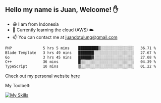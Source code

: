 ## Hello my name is Juan, Welcome! ✋

- 😀 I am from Indonesia
- 📖 Currently learning the cloud (AWS) ☁️
- 📫 You can contact me at juandotulung@gmail.com

<!--START_SECTION:waka-->

```txt
PHP              5 hrs 5 mins    █████████▒░░░░░░░░░░░░░░░   36.71 %
Blade Template   3 hrs 49 mins   ███████░░░░░░░░░░░░░░░░░░   27.67 %
Go               3 hrs 45 mins   ██████▓░░░░░░░░░░░░░░░░░░   27.08 %
C++              36 mins         █░░░░░░░░░░░░░░░░░░░░░░░░   04.39 %
TypeScript       10 mins         ▒░░░░░░░░░░░░░░░░░░░░░░░░   01.22 %
```

<!--END_SECTION:waka-->

Check out my personal website [here](https://juanchristian.com)

My Toolbelt:

[![My Skills](https://skillicons.dev/icons?i=go,js,ts,nodejs,express,react,nextjs,vue,tailwind,vite,html,css,python,php,aws,bash,linux,postgres,mysql,redis,kafka,docker,vercel,netlify,vscode,figma)](https://skillicons.dev)

